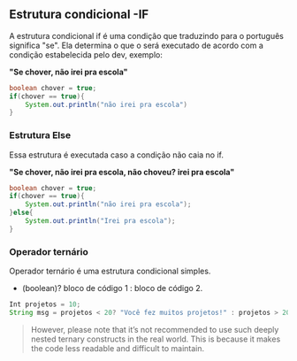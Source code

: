## Estrutura condicional -IF

A estrutura condicional if é uma condição que traduzindo para o português significa "se".
Ela determina o que o será executado de acordo com a condição estabelecida pelo dev, exemplo:

**"Se chover, não irei pra escola"**

```java
boolean chover = true;
if(chover == true){
    System.out.println("não irei pra escola")
}

```
### Estrutura Else

Essa estrutura é executada caso a condição não caia no if.

**"Se chover, não irei pra escola, não choveu? irei pra escola"**

```java
boolean chover = true;
if(chover == true){
    System.out.println("não irei pra escola");
}else{
    System.out.println("Irei pra escola");
}
```
### Operador ternário

Operador ternário é uma estrutura condicional simples.

- (boolean)? bloco de código 1 : bloco de código 2.

```java 
Int projetos = 10;
String msg = projetos < 20? "Você fez muitos projetos!" : projetos > 20? "Você fez poucos projetos";
```
> However, please note that it’s not recommended to use such deeply nested ternary constructs in the real world. This is because it makes the code less readable and difficult to maintain.